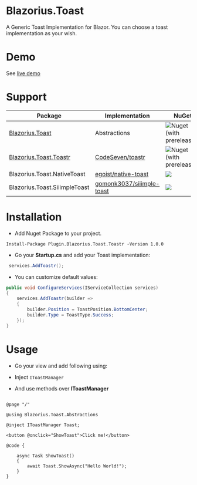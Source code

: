 # Blazorius.Toast
A Generic Toast Implementation for Blazor. You can choose a toast implementation as your wish.

# Demo
See [live demo](https://enisn.github.io/Blazor.Toast-demo/)

# Support

| Package | Implementation | NuGet |
| --- | --- | --- |
| [Blazorius.Toast](https://www.nuget.org/packages/Plugin.Blazorius.Toast/) | Abstractions | ![Nuget (with prereleases)](https://img.shields.io/nuget/vpre/Plugin.Blazorius.Toast?logo=nuget) |
| [Blazorius.Toast.Toastr](https://www.nuget.org/packages/Blazorius.Toast.Toastr/) | [CodeSeven/toastr](/CodeSeven/toastr) | ![Nuget (with prereleases)](https://img.shields.io/nuget/vpre/Plugin.Blazorius.Toast.Toastr?logo=nuget) |
| Blazorius.Toast.NativeToast | [egoist/native-toast](/egoist/native-toast) | ![](https://img.shields.io/nuget/vpre/Plugin.Blazorius.Toast.NativeToast?logo=nuget) |
| Blazorius.Toast.SiiimpleToast | [gomonk3037/siiimple-toast](/gomonk3037/siiimple-toast) | ![](https://img.shields.io/nuget/vpre/Plugin.Blazorius.Toast.SiiimpleToast?logo=nuget) |



# Installation

- Add Nuget Package to your project.

```
Install-Package Plugin.Blazorius.Toast.Toastr -Version 1.0.0
```

- Go your **Startup.cs** and add your Toast implementation:

```csharp
 services.AddToastr();
```

- You can customize default values:


```csharp 
public void ConfigureServices(IServiceCollection services)
{
    services.AddToastr(builder =>
    {
        builder.Position = ToastPosition.BottomCenter;
        builder.Type = ToastType.Success;
    });
}
```


# Usage

- Go your view and add following using:

- Inject `IToastManager`

- And use methods over **IToastManager**


```razor

@page "/"

@using Blazorius.Toast.Abstractions

@inject IToastManager Toast;

<button @onclick="ShowToast">Click me!</button>

@code {

    async Task ShowToast()
    {
        await Toast.ShowAsync("Hello World!");
    }
}
```



